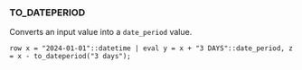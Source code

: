 <!--
This is generated by ESQL’s AbstractFunctionTestCase. Do no edit it. See ../README.md for how to regenerate it.
-->

### TO_DATEPERIOD
Converts an input value into a `date_period` value.

```
row x = "2024-01-01"::datetime | eval y = x + "3 DAYS"::date_period, z = x - to_dateperiod("3 days");
```
